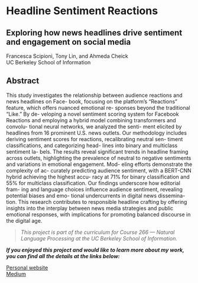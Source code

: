 # Headline Sentiment Reactions
## Exploring how news headlines drive sentiment and engagement on social media

Francesca Scipioni, Tony Lin, and Ahmeda Cheick <br>
UC Berkeley School of Information

## Abstract
This study investigates the relationship between
audience reactions and news headlines on Face-
book, focusing on the platform’s “Reactions”
feature, which offers nuanced emotional re-
sponses beyond the traditional “Like.” By de-
veloping a novel sentiment scoring system for
Facebook Reactions and employing a hybrid
model combining transformers and convolu-
tional neural networks, we analyzed the senti-
ment elicited by headlines from 16 prominent
U.S. news outlets.
Our methodology includes deriving sentiment
scores for reactions, recalibrating neutral sen-
timent classifications, and categorizing head-
lines into binary and multiclass sentiment la-
bels. The results reveal significant trends in
headline framing across outlets, highlighting
the prevalence of neutral to negative sentiments
and variations in emotional engagement. Mod-
eling efforts demonstrate the complexity of ac-
curately predicting audience sentiment, with a
BERT-CNN hybrid achieving the highest accu-
racy at 71% for binary classification and 55%
for multiclass classification.
Our findings underscore how editorial fram-
ing and language choices influence audience
sentiment, revealing potential biases and emo-
tional undercurrents in digital news dissemina-
tion. This research contributes to responsible
headline crafting by offering insights into the
interplay between news media strategies and
public emotional responses, with implications
for promoting balanced discourse in the digital
age.

> *This project is part of the curriculum for Course 266 — Natural Language Processing at the UC Berkeley School of Information.*

***If you enjoyed this project and would like to learn more about my work, you can find all the details at the links below:***

[Personal website](https://www.francescascipioni.com/portfolio/project-one-ephnc-2grgd) <br>
[Medium](https://medium.com/@fra.scipioni.83/how-facebook-reactions-reveal-the-emotional-impact-of-news-headlines-5e8334da0e21)
